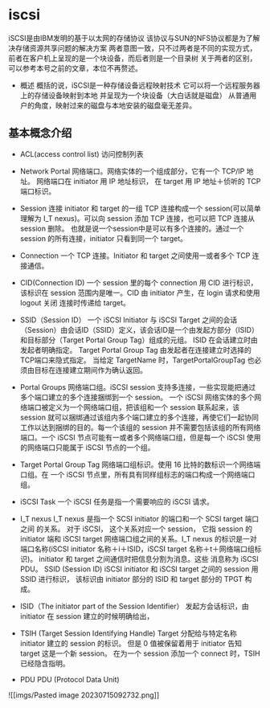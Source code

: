 # iscsi
iSCSI是由IBM发明的基于以太网的存储协议
该协议与SUN的NFS协议都是为了解决存储资源共享问题的解决方案
两者意图一致，只不过两者是不同的实现方式，前者在客户机上呈现的是一个块设备，而后者则是一个目录树
关于两者的区别，可以参考本号之前的文章，本位不再赘述。

- 概述
概括的说，iSCSI是一种存储设备远程映射技术
它可以将一个远程服务器上的存储设备映射到本地
并呈现为一个块设备（大白话就是磁盘）
从普通用户的角度，映射过来的磁盘与本地安装的磁盘毫无差异。


## 基本概念介绍
- ACL(access control list)
    访问控制列表
- Network Portal
     网络端口。网络实体的一个组成部分，它有一个 TCP/IP 地址。 网络端口在 initiator 用 IP 地址标识， 在 target 用 IP 地址＋侦听的 TCP 端口标识。
- Session
     连接 initiator 和 target 的一组 TCP 连接构成一个 session(可以简单理解为 I_T nexus)。可以向 session 添加 TCP 连接，也可以把 TCP 连接从 session 删除。 也就是说一个session中是可以有多个连接的。通过一个 session 的所有连接，initiator 只看到同一个 target。
- Connection 
     一个 TCP 连接。Initiator 和 target 之间使用一或者多个 TCP 连接通信。
- CID(Connection ID)
     一个 session 里的每个 connection 用 CID 进行标识，该标识在 session 范围内是唯一。CID 由 initiator 产生，在 login 请求和使用 logout 关闭 连接时传递给 target。
- SSID（Session ID）
    一个 iSCSI Initiator 与 iSCSI Target 之间的会话（Session）由会话ID（SSID）定义，该会话ID是一个由发起方部分（ISID）和目标部分（Target Portal Group Tag）组成的元组。 ISID 在会话建立时由发起者明确指定。 Target Portal Group Tag 由发起者在连接建立时选择的 TCP端口来隐式指定。 当给定 TargetName 时，TargetPortalGroupTag 也必须由目标在连接建立期间作为确认返回。
- Portal Groups
     网络端口组。iSCSI session 支持多连接，一些实现能把通过多个端口建立的多个连接捆绑到一个 session。 一个 iSCSI 网络实体的多个网络端口被定义为一个网络端口组，把该组和一个 session 联系起来，该 session 就可以捆绑通过该组内多个端口建立的多个连接，再使它们一起协同工作以达到捆绑的目的。每一个该组的 session 并不需要包括该组的所有网络端口。一个 iSCSI 节点可能有一或者多个网络端口组，但是每一个 iSCSI 使用的网络端口只能属于 iSCSI 节点的一个组。
- Target Portal Group Tag
     网络端口组标识。使用 16 比特的数标识一个网络端口组。在 一个 iSCSI 节点里，所有具有同样组标志的端口构成一个网络端口组。
- iSCSI Task
     一个 iSCSI 任务是指一个需要响应的 iSCSI 请求。
- I_T nexus
     I_T nexus 是指一个 SCSI initiator 的端口和一个 SCSI target 端口之间 的关系。 对于 iSCSI， 这个关系对应一个 session， 它指 session 的 initiator 端和 iSCSI target 网络端口组之间的关系。I_T nexus 的标识是一对端口名称(iSCSI initiator 名称＋i＋ISID，iSCSI target 名称＋t＋网络端口组标识)。 
     initiator 和 target 之间通信时把信息分割为消息。这些 消息称为 iSCSI PDU。 SSID (Session ID)
     iSCSI initiator 和 iSCSI target 之间的 session 用 SSID 进行标识， 该标识由 initiator 部分的 ISID 和 target 部分的 TPGT 构成。
- ISID（The initiator part of the Session Identifier）
    发起方会话标识，由 initiator 在 session 建立的时候明确给出，
- TSIH (Target Session Identifying Handle)
     Target 分配给与特定名称 initiator 建立的 session 的标识。 但是 0 值被保留着用于 initiator 告知 target 这是一个新 session。 在为一个 session 添加一个 connect 时，TSIH 已经隐含指明。

- PDU
    PDU (Protocol Data Unit)

![[imgs/Pasted image 20230715092732.png]]